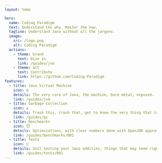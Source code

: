 ```yaml
---
layout: home

hero:
  name: Coding Paradigm
  text: Understand the why. Master the how.
  tagline: Understand Java without all the jargons.
  image:
    src: /logo.png
    alt: Coding Paradigm
  actions:
    - theme: brand
      text: Dive in
      link: /guides/jvm
    - theme: alt
      text: Contribute
      link: https://github.com/Coding-Paradigm
features:
  - title: Java Virtual Machine
    icon: ⚙️
    details: The very core of Java, the machine, bare metal, exposed.
    link: /guides/jvm
  - title: Garbage Collection
    icon: ♻️
    details: Trash this, trash that, get to know the very thing that is sifting through your Java objects and recycling your heap.
    link: /guides/gc
  - title: Benchmarks
    icon: ⏱️
    details: Optimizations, with clear numbers done with OpenJDK approved methods.
    link: /guides/benchmarks/001
  - title: Tests
    icon: 📝
    details: Unit testing your Java oddities, things that may seem right but are actually wrong.
    link: /guides/tests/001
---
```


<style>
  :root {
    --vp-home-hero-name-color: transparent;
    --vp-home-hero-name-background: -webkit-linear-gradient(120deg, #5782C7, #ED536A);

    /* --vp-home-hero-image-background-image: -webkit-linear-gradient(60deg, #5782C7, #ED536A);
    --vp-home-hero-image-filter: blur(44px); */
  }
</style>